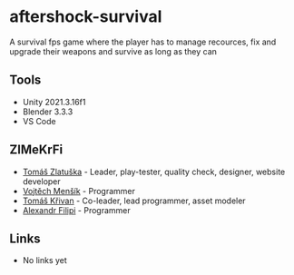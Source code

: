 # aftershock-survival
A survival fps game where the player has to manage recources, fix and upgrade their weapons and survive as long as they can

## Tools
- Unity 2021.3.16f1
- Blender 3.3.3
- VS Code

## ZlMeKrFi
- [Tomáš Zlatuška](https://github.com/Tomaseqq) - Leader, play-tester, quality check, designer, website developer
- [Vojtěch Menšík](https://github.com/VojtechMensik) - Programmer
- [Tomáš Křivan](https://github.com/KrivanTomas) - Co-leader, lead programmer, asset modeler
- [Alexandr Filipi](https://github.com/alex157635482) - Programmer
  
## Links
- No links yet
